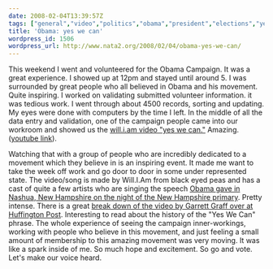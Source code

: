 ```yaml
---
date: 2008-02-04T13:39:57Z
tags: ["general","video","politics","obama","president","elections","yes-we-can"]
title: 'Obama: yes we can'
wordpress_id: 1506
wordpress_url: http://www.nata2.org/2008/02/04/obama-yes-we-can/
---
```


This weekend I went and volunteered for the Obama Campaign. It was a great experience. I showed up at 12pm and stayed until around 5. I was surrounded by great people who all believed in Obama and his movement. Quite inspiring.
I worked on validating submitted volunteer information. it was tedious work. I went through about 4500 records, sorting and updating. My eyes were done with computers by the time I left.
In the middle of all the data entry and validation, one of the campaign people came into our workroom and showed us the <a href="http://www.yeswecansong.com">will.i.am video "yes we can."</a> Amazing. (<a href="http://youtube.com/watch?v=jjXyqcx-mYY">youtube link</a>).
<div src="http://www.youtube.com/v/2fZHou18Cdk&amp;rel=1" width="425" height="355" type="application/x-shockwave-flash" wmode="transparent">Watching that with a group of people who are incredibly dedicated to a movement which they believe in is an inspiring event. It made me want to take the week off work and go door to door in some under represented state. The video/song is made by Will.I.Am from black eyed peas and has a cast of quite a few artists who are singing the speech <span><a href="http://youtube.com/watch?v=Fe751kMBwms">Obama gave in Nashua, New Hampshire on the night of the New Hampshire primary</a>. Pretty intense. There is a great <a href="http://www.huffingtonpost.com/garrett-graff/why-yes-we-can-inspires_b_84838.html">break down of the video by Garrett Graff over at Huffington Post</a>. Interesting to read about the history of the "Yes We Can" phrase. </span>
<span>The whole experience of seeing the campaign inner-workings, working with people who believe in this movement, and just feeling a small amount of membership to this amazing movement was very moving. It was like a spark inside of me. So much hope and excitement. </span>
<span>So go and vote. Let's make our voice heard. </span></div>
